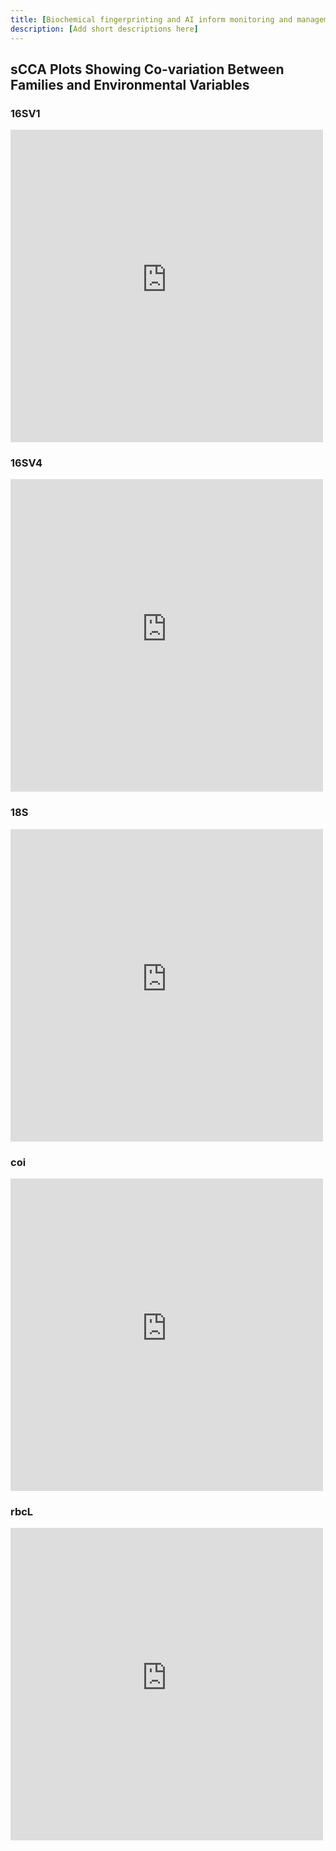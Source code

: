```yaml
---
title: [Biochemical fingerprinting and AI inform monitoring and management of freshwater ecosystems]
description: [Add short descriptions here] 
---
```


## sCCA Plots Showing Co-variation Between Families and Environmental Variables

### 16SV1
<iframe src="https://environmental-omics-group.github.io/Biodiversity_Monitoring/docs/16SV1_sCCA.html" style="width: 500px; height: 500px; border: 0px"></iframe>

### 16SV4
<iframe src="https://environmental-omics-group.github.io/Biodiversity_Monitoring/docs/16SV4_sCCA.html" style="width: 500px; height: 500px; border: 0px"></iframe>

### 18S
<iframe src="https://environmental-omics-group.github.io/Biodiversity_Monitoring/docs/18S_sCCA.html" style="width: 500px; height: 500px; border: 0px"></iframe>

### coi
<iframe src="https://environmental-omics-group.github.io/Biodiversity_Monitoring/docs/COI_sCCA.html" style="width: 500px; height: 500px; border: 0px"></iframe>

### rbcL
<iframe src="https://environmental-omics-group.github.io/Biodiversity_Monitoring/docs/rbcL_sCCA.html" style="width: 500px; height: 500px; border: 0px"></iframe>
